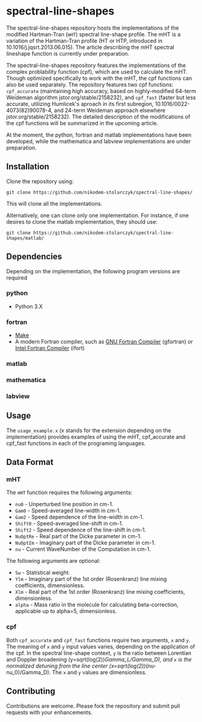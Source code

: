 # spectral-line-shapes

The spectral-line-shapes repository hosts the implementations of the modified Hartman-Tran (`mHT`) spectral line-shape profile. The mHT is a variation of the Hartman-Tran profile (HT or HTP, introduced in 10.1016/j.jqsrt.2013.06.015). The article describing the mHT spectral lineshape function is currently under preparation.

The spectral-line-shapes repository features the implementations of the complex problability function (cpf), which are used to calculate the mHT. Though optimized specifically to work with the mHT, the cpf functions can also be used separately. The repository features two cpf functions: `cpf_accurate` (maintaining high accuracy, based on highly-modified 64-term Weideman algorithm jstor.org/stable/2158232), and `cpf_fast` (faster but less accurate, utilizing Humlicek's aproach in its first subregion, 10.1016/0022-4073(82)90078-4, and 24-term Weideman approach elsewhere jstor.org/stable/2158232). The detailed description of the modifications of the cpf functions will be summarized in the upcoming article.

At the moment, the python, fortran and matlab implementations have been developed, while the mathematica and labview implementations are under preparation.

## Installation

Clone the repository using:

```
git clone https://github.com/nikodem-stolarczyk/spectral-line-shapes/
```
This will clone all the implementations.

Alternatively, one can clone only one implementation. For instance, if one desires to clone the matlab implementation, they should use:

```
git clone https://github.com/nikodem-stolarczyk/spectral-line-shapes/matlab/
```
 
## Dependencies

Depending on the implementation, the following program versions are required

### python
- Python 3.X
### fortran
- [Make](https://www.gnu.org/software/make/)
- A modern Fortran compiler, such as [GNU Fortran Compiler](https://gcc.gnu.org/wiki/GFortran) (gfortran) or
 [Intel Fortran Compiler](https://software.intel.com/content/www/us/en/develop/tools/oneapi/components/fortran-compiler.html) (ifort)
### matlab

### mathematica

### labview

## Usage

The `usage_example.x` (x stands for the extension depending on the implementation) provides examples of using the mHT, cpf_accurate and cpf_fast functions in each of the programing languages.

## Data Format

### mHT 

The `mHT` function requires the following arguments:
- `nu0` - Unperturbed line position in cm-1.
- `Gam0` - Speed-averaged line-width in cm-1.
- `Gam2` - Speed dependence of the line-width in cm-1.
- `Shift0` - Speed-averaged line-shift in cm-1.
- `Shift2` - Speed dependence of the line-shift in cm-1.
- `NuOptRe` - Real part of the Dicke parameter in cm-1.
- `NuOptIm` - Imaginary part of the Dicke parameter in cm-1.
- `nu` - Current WaveNumber of the Computation in cm-1.

The following arguments are optional:
- `Sw` - Statistical weight.
- `Ylm` - Imaginary part of the 1st order (Rosenkranz) line mixing coefficients, dimensionless.
- `Xlm` - Real part of the 1st order (Rosenkranz) line mixing coefficients, dimensionless.
- `alpha` - Mass ratio in the molecule for calculating beta-correction, applicable up to alpha=5, dimensionless.

### cpf

Both `cpf_accurate` and `cpf_fast` functions require two arguments, `x` and `y`. The meaning of `x` and `y` input values varies, depending on the application of the cpf. In the spectral line-shape context, `y` is the ratio between Lorentian and Doppler broadening (y=sqrt(log(2))*Gamma_L/Gamma_D), and `x` is the normalized detuning from the line center (x=sqrt(log(2))*(nu-nu_0)/Gamma_D). The `x` and `y` values are dimensionless.    

## Contributing

Contributions are welcome. Please fork the repository and submit pull requests with your enhancements.

